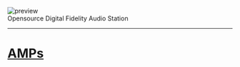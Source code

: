 ![preview](http://www.forart.it/progetti/ODFAS/logo.png)<br>
Opensource Digital Fidelity Audio Station

---
# [AMPs](https://github.com/forart/HyMPS/blob/main/AMPs.md)
